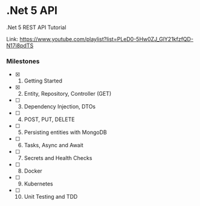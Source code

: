 # .Net 5 API

.Net 5 REST API Tutorial

Link: https://www.youtube.com/playlist?list=PLeD0-5Hw0ZJ_GlY21kfzfQD-N17i8pdTS

### Milestones

- [x] 1. Getting Started
- [x] 2. Entity, Repository, Controller (GET)
- [ ] 3. Dependency Injection, DTOs
- [ ] 4. POST, PUT, DELETE
- [ ] 5. Persisting entities with MongoDB
- [ ] 6. Tasks, Async and Await
- [ ] 7. Secrets and Health Checks
- [ ] 8. Docker
- [ ] 9. Kubernetes
- [ ] 10. Unit Testing and TDD
